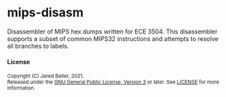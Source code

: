 # mips-disasm

Disassembler of MIPS hex dumps written for ECE 3504. This disassembler supports a subset of common MIPS32 instructions and attempts to resolve all branches to labels.

#### License

<sup>
Copyright (C) Jared Beller, 2021.
</sup>
<br />
<sup>
Released under the <a href="https://www.gnu.org/licenses/gpl-3.0.txt">GNU General Public License, Version 3</a> or later. See <a href="LICENSE">LICENSE</a> for more information.
</sup>
